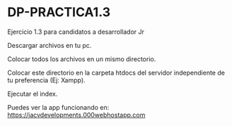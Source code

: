 # DP-PRACTICA1.3
Ejercicio 1.3 para candidatos a desarrollador Jr

Descargar archivos en tu pc.

Colocar todos los archivos en un mismo directorio.

Colocar este directorio en la carpeta htdocs del servidor independiente de tu preferencia (Ej: Xampp).

Ejecutar el index.

Puedes ver la app funcionando en: https://jacvdevelopments.000webhostapp.com
